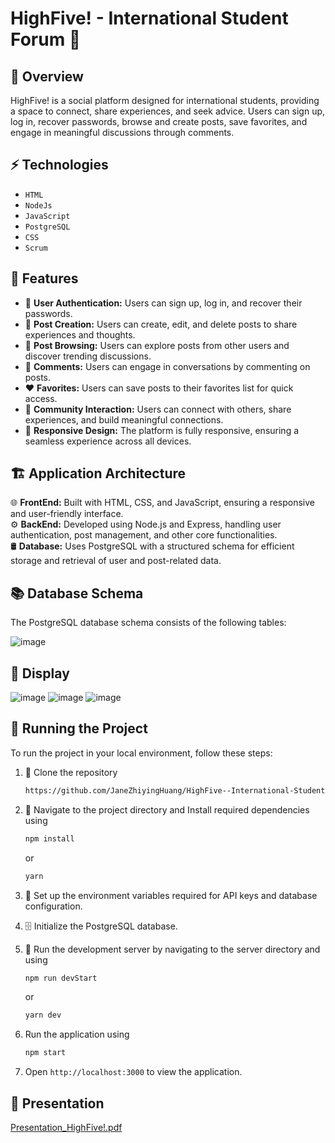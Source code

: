 # HighFive! - International Student Forum 🌟


## 📖 Overview
HighFive! is a social platform designed for international students, providing a space to connect, share experiences, and seek advice. Users can sign up, log in, recover passwords, browse and create posts, save favorites, and engage in meaningful discussions through comments.

## ⚡ Technologies
- `HTML`
- `NodeJs`
- `JavaScript`
- `PostgreSQL`
- `CSS `
- `Scrum`

## 🌟 Features

- 🔐 **User Authentication:** Users can sign up, log in, and recover their passwords.  
- 📝 **Post Creation:** Users can create, edit, and delete posts to share experiences and thoughts.  
- 👀 **Post Browsing:** Users can explore posts from other users and discover trending discussions.  
- 💬 **Comments:** Users can engage in conversations by commenting on posts.  
- ❤️ **Favorites:** Users can save posts to their favorites list for quick access.  
- 👥 **Community Interaction:** Users can connect with others, share experiences, and build meaningful connections.  
- 🎨 **Responsive Design:** The platform is fully responsive, ensuring a seamless experience across all devices.


<!-- ## 💭 Process -->

## 🏗️ Application Architecture

🌐 **FrontEnd:** Built with HTML, CSS, and JavaScript, ensuring a responsive and user-friendly interface.  
⚙️ **BackEnd:** Developed using Node.js and Express, handling user authentication, post management, and other core functionalities.  
🛢 **Database:** Uses PostgreSQL with a structured schema for efficient storage and retrieval of user and post-related data.


## 📚 Database Schema

The PostgreSQL database schema consists of the following tables:

![image](https://github.com/user-attachments/assets/d93cf9a2-0a0c-4d52-a9df-d5f86841c540)


## 🎨 Display
![image](https://github.com/user-attachments/assets/faeffbda-ebe2-4c12-a1bd-da805962eb56)
![image](https://github.com/user-attachments/assets/23ddc68b-275b-44cc-982c-69cba1983a23)
![image](https://github.com/user-attachments/assets/f5b4ff00-a88c-47f4-a1b8-bbf94734edbe)


## 🚦 Running the Project
To run the project in your local environment, follow these steps:

1. 🧬 Clone the repository
    ```sh
    https://github.com/JaneZhiyingHuang/HighFive--International-Student-Forum.git
    ```
2. 📂 Navigate to the project directory and Install required dependencies using 
    ```sh
    npm install
    ```
    or 
    ```sh
    yarn
    ```
3. 🔑 Set up the environment variables required for API keys and database configuration.
4. 🗄️ Initialize the PostgreSQL database.
5. 🚀 Run the development server by navigating to the server directory and using 
    ``` sh
    npm run devStart
    ```
    or 
    ``` sh
    yarn dev
    ```
   
6. Run the application using
    ``` sh
    npm start
    ```
7. Open `http://localhost:3000` to view the application.



## 🎥 Presentation
[Presentation_HighFive!.pdf](https://github.com/user-attachments/files/18621899/Presentation_HighFive.pdf)



